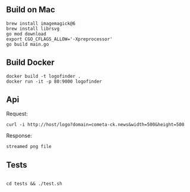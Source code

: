 ## Build on Mac

```
brew install imagemagick@6
brew install librsvg
go mod download
export CGO_CFLAGS_ALLOW='-Xpreprocessor'
go build main.go
```

## Build Docker

```
docker build -t logofinder .
docker run -it -p 80:9000 logofinder
```

## Api

Request:
```
curl -i http://host/logo?domain=cometa-ck.news&width=500&height=500
```

Response:
```
streamed png file
```

## Tests

```

cd tests && ./test.sh

```

